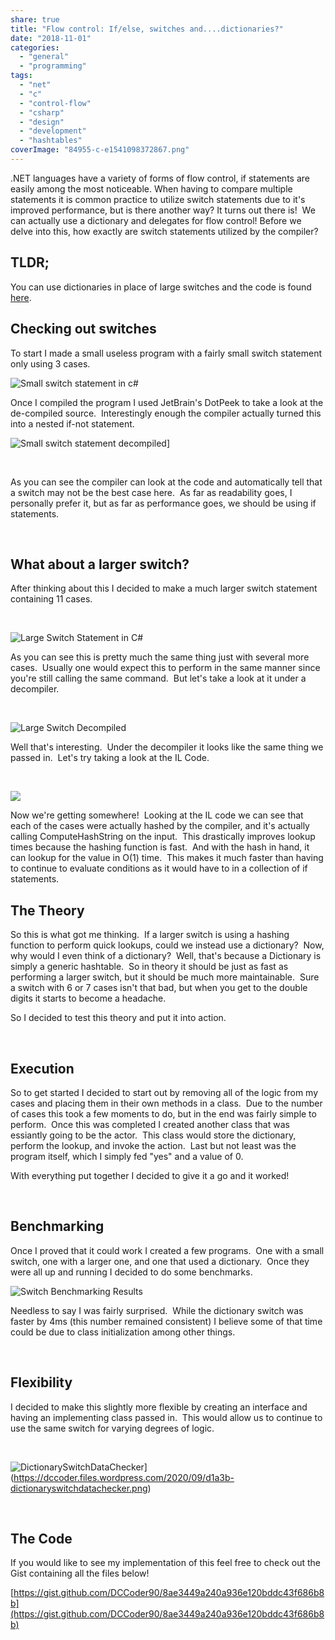 ```yaml
---
share: true
title: "Flow control: If/else, switches and....dictionaries?"
date: "2018-11-01"
categories: 
  - "general"
  - "programming"
tags: 
  - "net"
  - "c"
  - "control-flow"
  - "csharp"
  - "design"
  - "development"
  - "hashtables"
coverImage: "84955-c-e1541098372867.png"
---
```


.NET languages have a variety of forms of flow control, if statements are easily among the most noticeable. When having to compare multiple statements it is common practice to utilize switch statements due to it's improved performance, but is there another way? It turns out there is!  We can actually use a dictionary and delegates for flow control! Before we delve into this, how exactly are switch statements utilized by the compiler?

## TLDR;

You can use dictionaries in place of large switches and the code is found [here](https://gist.github.com/DCCoder90/8ae3449a240a936e120bddc43f686b8b).

## Checking out switches

To start I made a small useless program with a fairly small switch statement only using 3 cases.

![Small switch statement in c#](../../../public/imgs/posts/2018-11-01/60968-smallswitch.png)

Once I compiled the program I used JetBrain's DotPeek to take a look at the de-compiled source.  Interestingly enough the compiler actually turned this into a nested if-not statement.

![Small switch statement decompiled](../../../public/imgs/posts/2018-11-01/b7a6b-smallswitchdecompiled.png)]

 

As you can see the compiler can look at the code and automatically tell that a switch may not be the best case here.  As far as readability goes, I personally prefer it, but as far as performance goes, we should be using if statements.

 

## What about a larger switch?

After thinking about this I decided to make a much larger switch statement containing 11 cases.

 

![Large Switch Statement in C#](../../../public/imgs/posts/2018-11-01/13724-largeswitch.png)

As you can see this is pretty much the same thing just with several more cases.  Usually one would expect this to perform in the same manner since you're still calling the same command.  But let's take a look at it under a decompiler.

 

![Large Switch Decompiled](../../../public/imgs/posts/2018-11-01/0e039-largeswitchdecompiled.png)

Well that's interesting.  Under the decompiler it looks like the same thing we passed in.  Let's try taking a look at the IL Code.

 

![](../../../public/imgs/posts/2018-11-01/cf4ff-largeswitchilexplanation.png)

Now we're getting somewhere!  Looking at the IL code we can see that each of the cases were actually hashed by the compiler, and it's actually calling ComputeHashString on the input.  This drastically improves lookup times because the hashing function is fast.  And with the hash in hand, it can lookup for the value in O(1) time.  This makes it much faster than having to continue to evaluate conditions as it would have to in a collection of if statements.

## The Theory

So this is what got me thinking.  If a larger switch is using a hashing function to perform quick lookups, could we instead use a dictionary?  Now, why would I even think of a dictionary?  Well, that's because a Dictionary is simply a generic hashtable.  So in theory it should be just as fast as performing a larger switch, but it should be much more maintainable.  Sure a switch with 6 or 7 cases isn't that bad, but when you get to the double digits it starts to become a headache.

So I decided to test this theory and put it into action.

 

## Execution

So to get started I decided to start out by removing all of the logic from my cases and placing them in their own methods in a class.  Due to the number of cases this took a few moments to do, but in the end was fairly simple to perform.  Once this was completed I created another class that was essiantly going to be the actor.  This class would store the dictionary, perform the lookup, and invoke the action.  Last but not least was the program itself, which I simply fed "yes" and a value of 0.

With everything put together I decided to give it a go and it worked!

 

## Benchmarking

Once I proved that it could work I created a few programs.  One with a small switch, one with a larger one, and one that used a dictionary.  Once they were all up and running I decided to do some benchmarks.

![Switch Benchmarking Results](../../../public/imgs/posts/2018-11-01/9940a-results.png)

Needless to say I was fairly surprised.  While the dictionary switch was faster by 4ms (this number remained consistent) I believe some of that time could be due to class initialization among other things.

 

## Flexibility

I decided to make this slightly more flexible by creating an interface and having an implementing class passed in.  This would allow us to continue to use the same switch for varying degrees of logic.

 

![DictionarySwitchDataChecker](../../../public/imgs/posts/2018-11-01/d1a3b-dictionaryswitchdatachecker.png)](https://dccoder.files.wordpress.com/2020/09/d1a3b-dictionaryswitchdatachecker.png)

 

## The Code

If you would like to see my implementation of this feel free to check out the Gist containing all the files below!

[https://gist.github.com/DCCoder90/8ae3449a240a936e120bddc43f686b8b](https://gist.github.com/DCCoder90/8ae3449a240a936e120bddc43f686b8b)
